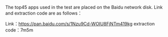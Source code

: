 The top45 apps used in the test are placed on the Baidu network disk. Link and extraction code are as follows：

Link：https://pan.baidu.com/s/1Nzu9Cd-WOIU8FjNTm419kg 
extraction code：7m5m 
